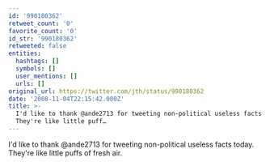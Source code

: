 ```yaml
---
id: '990180362'
retweet_count: '0'
favorite_count: '0'
id_str: '990180362'
retweeted: false
entities:
  hashtags: []
  symbols: []
  user_mentions: []
  urls: []
original_url: https://twitter.com/jth/status/990180362
date: '2008-11-04T22:15:42.000Z'
title: >-
  I'd like to thank @ande2713 for tweeting non-political useless facts today.
  They're like little puff…
---
```


I'd like to thank @ande2713 for tweeting non-political useless facts today. They're like little puffs of fresh air.